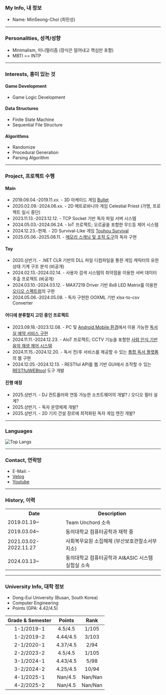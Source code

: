### My Info, 내 정보
- Name: MinSeong-Choi (최민성)

---

### Personalities, 성격/성향
- Minimalism, 미니멀리즘 (장식은 덜어내고 핵심만 포함)
- MBTI == INTP

---

### Interests, 흥미 있는 것
#### Game Development
- Game Logic Development
#### Data Structures
- Finite State Machine
- Sequential File Structure
#### Algorithms
- Randomize
- Procedural Generation
- Parsing Algorithm

---

### Project, 프로젝트 수행

#### Main
- 2019.09.04.-2019.11.xx. - 3D 아케이드 게임 [Bullet](https://github.com/nlime3141592/the-bullet)
- 2020.02.09.-2024.06.xx. - 2D 메트로바니아 게임 Celestial Priest (가명, 프로젝트 일시 중단)
- 2023.11.13.-2023.12.12. - TCP Socket 기반 독자 파일 서버 시스템
- 2024.05.03.-2024.06.24. - IoT 프로젝트; 오르골을 포함한 무드등 제어 시스템
- 2024.12.23.-현재. - 2D Survival-Like 게임 [Touhou Survival](https://github.com/9kyo-hwang/TouhouSurvival)
- 2025.05.06.-2025.06.11. - [메모리 스캐닝 및 조작 도구](https://github.com/nlime3141592/MemoryTool)의 독자 구현

#### Toy
- 2020.상반기. - .NET CLR 기반의 DLL 파일 디컴파일을 통한 게임 캐릭터의 유한 상태 기계 구조 분석 (비공개)
- 2024.02.13.-2024.02.14. - 사용자 검색 시스템의 취약점을 이용한 서버 데이터 추출 프로젝트 (비공개)
- 2024.03.10.-2024.03.12. - MAX7219 Driver 기반 8x8 LED Matrix를 이용한 [오디오 스펙트럼](https://github.com/nlime3141592/SoundVisualizer)의 구현
- 2024.05.06.-2024.05.08. - 독자 구현한 OOXML 기반 xlsx-to-csv Converter

#### 어디에 분류할지 고민 중인 프로젝트
- 2023.09.18.-2023.12.08. - PC 및 [Android Mobile 환경](https://github.com/nlime3141592/StudyCafeAndroid01)에서 이용 가능한 [독서실 예약 서비스 구현](https://github.com/nlime3141592/StudyCafe00)
- 2024.11.11.-2024.12.23. - AIoT 프로젝트; CCTV 기능을 포함한 [사람 인식 기반 음악 재생 제어 시스템](https://github.com/nlime3141592/SmartMusicPlayerRPI)
- 2024.11.15.-2024.12.20. - 독서 전/후 서비스를 제공할 수 있는 [통합 독서 플랫폼](https://github.com/nlime3141592/ReadingService)의 웹 구현
- 2024.12.05.-2024.12.13. - RESTful API를 웹 기반 GUI에서 조작할 수 있는 [RESTfulWEBtool](https://github.com/nlime3141592/RESTfulWEBtool) 도구 개발

#### 진행 예정
- 2025.상반기. - DJ 컨트롤러와 연동 가능한 소프트웨어의 개발? / 오디오 필터 설계?
- 2025.상반기. - 독자 운영체제 개발?
- 2025.상반기. - 2D 기지 건설 장르에 최적화된 독자 게임 엔진 개발?

---

### Languages
![Top Langs](https://github-readme-stats.vercel.app/api/top-langs/?username=nlime3141592&langs_count=10&layout=compact)

---

### Contact, 연락망

- E-Mail: -
- [Velog](https://velog.io/@cheonghaming/posts)
- [Youtube](https://www.youtube.com/@%EC%B2%AD%ED%95%98%EB%B0%8D)

---

### History, 이력
<table>
  <tr>
    <th style="text-align: center">Date</th>
    <th style="text-align: center">Description</th>
  </tr>
  <tr>
    <td>2019.01.19~</td>
    <td>Team Unchord 소속</td>
  <tr>
    <td>2019.03.04~</td>
    <td>동의대학교 컴퓨터공학과 재학 중</td>
  </tr>
  <tr>
    <td>2021.03.02-2022.11.27</td>
    <td>사회복무요원 소집해제 (부산보호관찰소서부지소)</td>
  </tr>
  <tr>
    <td>2024.03.13~</td>
    <td>동의대학교 컴퓨터공학과 AI&ASIC 시스템 실험실 소속</td>
  </tr>
</table>

---

### University Info, 대학 정보
- Dong-Eui University (Busan, South Korea)
- Computer Engineering
- Points (GPA: 4.42/4.5)

|Grade & Semester|Points|Rank|
|:--------------:|:----:|:--:|
|1-1/2019-1|4.5/4.5|1/105|
|1-2/2019-2|4.44/4.5|3/103|
|2-1/2020-1|4.37/4.5|2/94|
|2-2/2023-2|4.5/4.5|1/105|
|3-1/2024-1|4.43/4.5|5/98|
|3-2/2024-2|4.25/4.5|10/94|
|4-1/2025-1|Nan/4.5|Nan/Nan|
|4-2/2025-2|Nan/4.5|Nan/Nan|
